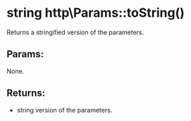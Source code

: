 # string http\Params::toString()

Returns a stringified version of the parameters.

## Params:

None.

## Returns:

* string version of the parameters.
